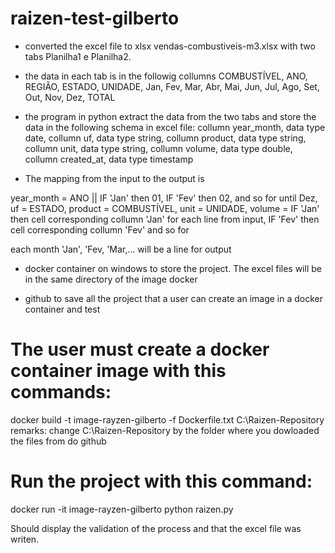 # raizen-test-gilberto

- converted the excel file to xlsx vendas-combustiveis-m3.xlsx with two tabs Planilha1 e Planilha2. 

- the data in each tab is in the followig collumns COMBUSTÍVEL, ANO, REGIÃO, ESTADO, UNIDADE, Jan, Fev, Mar, Abr, Mai, Jun, Jul, Ago, Set, Out, Nov, Dez, TOTAL

- the program in python extract the data from the two tabs and store the data in the following schema in excel file: collumn year_month, data type date, collumn uf, data type string, collumn product, data type string, collumn unit, data type string, collumn volume, data type double, collumn created_at, data type timestamp

- The mapping from the input to the output is

year_month = ANO || IF 'Jan' then 01, IF 'Fev' then 02, and so for until Dez,
uf = ESTADO,
product = COMBUSTÍVEL,
unit = UNIDADE,
volume =  IF 'Jan' then cell corresponding collumn 'Jan' for each line from input, IF 'Fev' then cell corresponding collumn 'Fev' and so for

each month 'Jan', 'Fev, 'Mar,... will be a line for output


- docker container on windows to store the project. The excel files will be in the same directory of the image docker

- github to save all the project that a user can create an image in a docker container and test 

 
# The user must create a docker container image with this commands:

docker build -t image-rayzen-gilberto -f Dockerfile.txt C:\Raizen-Repository 
remarks: change C:\Raizen-Repository by the folder where you dowloaded the files from do github 

# Run the project with this command:
docker run -it image-rayzen-gilberto python raizen.py

Should display the validation of the process and that the excel file was writen.

